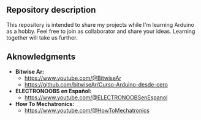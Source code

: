 ## Repository description

This repository is intended to share my projects while I'm learning Arduino as a hobby.
Feel free to join as collaborator and share your ideas.
Learning together will take us further.

## Aknowledgments

- **Bitwise Ar:**
  - https://www.youtube.com/@BitwiseAr
  - https://github.com/bitwiseAr/Curso-Arduino-desde-cero
- **ELECTRONOOBS en Español:**
  - https://www.youtube.com/@ELECTRONOOBSenEspanol
- **How To Mechatronics:**
  - https://www.youtube.com/@HowToMechatronics
